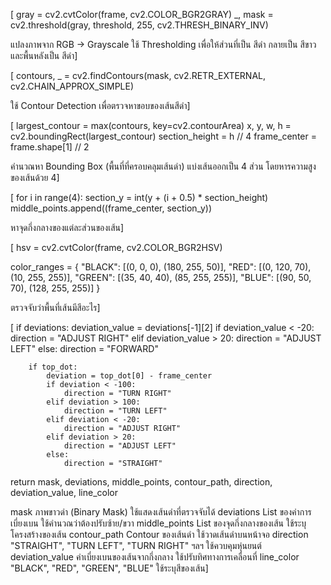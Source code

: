 [
gray = cv2.cvtColor(frame, cv2.COLOR_BGR2GRAY)
_, mask = cv2.threshold(gray, threshold, 255, cv2.THRESH_BINARY_INV)

แปลงภาพจาก RGB → Grayscale 
ใช้ Thresholding เพื่อให้ส่วนที่เป็น สีดำ กลายเป็น สีขาว และพื้นหลังเป็น สีดำ]

[
contours, _ = cv2.findContours(mask, cv2.RETR_EXTERNAL, cv2.CHAIN_APPROX_SIMPLE)

ใช้ Contour Detection เพื่อตรวจหาขอบของเส้นสีดำ]

[
largest_contour = max(contours, key=cv2.contourArea)
x, y, w, h = cv2.boundingRect(largest_contour)
section_height = h // 4
frame_center = frame.shape[1] // 2

คำนวณหา Bounding Box (พื้นที่ที่ครอบคลุมเส้นดำ)
แบ่งเส้นออกเป็น 4 ส่วน โดยหารความสูงของเส้นด้วย 4]

[
for i in range(4):
    section_y = int(y + (i + 0.5) * section_height)
    middle_points.append((frame_center, section_y))

 หาจุดกึ่งกลางของแต่ละส่วนของเส้น]

[
 hsv = cv2.cvtColor(frame, cv2.COLOR_BGR2HSV)

color_ranges = {
    "BLACK": [(0, 0, 0), (180, 255, 50)],
    "RED": [(0, 120, 70), (10, 255, 255)],
    "GREEN": [(35, 40, 40), (85, 255, 255)],
    "BLUE": [(90, 50, 70), (128, 255, 255)]
}

ตรวจจับว่าพื้นที่เส้นมีสีอะไร]

[
 if deviations:
            deviation_value = deviations[-1][2]
            if deviation_value < -20:
                direction = "ADJUST RIGHT"
            elif deviation_value > 20:
                direction = "ADJUST LEFT"
            else:
                direction = "FORWARD"

        if top_dot:
            deviation = top_dot[0] - frame_center
            if deviation < -100:  
                direction = "TURN RIGHT"
            elif deviation > 100:  
                direction = "TURN LEFT"
            elif deviation < -20:  
                direction = "ADJUST RIGHT"
            elif deviation > 20:  
                direction = "ADJUST LEFT"
            else:
                direction = "STRAIGHT"

return mask, deviations, middle_points, contour_path, direction, deviation_value, line_color

mask	ภาพขาวดำ (Binary Mask)	ใช้แสดงเส้นดำที่ตรวจจับได้
deviations	List ของค่าการเบี่ยงเบน	ใช้คำนวณว่าต้องปรับซ้าย/ขวา
middle_points	List ของจุดกึ่งกลางของเส้น	ใช้ระบุโครงสร้างของเส้น
contour_path	Contour ของเส้นดำ	ใช้วาดเส้นดำบนหน้าจอ
direction	"STRAIGHT", "TURN LEFT", "TURN RIGHT" ฯลฯ	ใช้ควบคุมหุ่นยนต์
deviation_value	ค่าเบี่ยงเบนของเส้นจากกึ่งกลาง	ใช้ปรับทิศทางการเคลื่อนที่
line_color	"BLACK", "RED", "GREEN", "BLUE" 	ใช้ระบุสีของเส้น]
